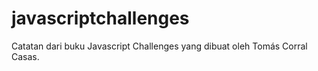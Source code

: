 # javascriptchallenges
Catatan dari buku Javascript Challenges yang dibuat oleh Tomás Corral Casas.
